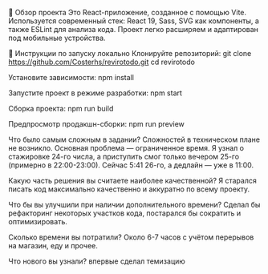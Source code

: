 📝 Обзор проекта
Это React-приложение, созданное с помощью Vite. Используется современный стек: React 19, Sass, SVG как компоненты, а также ESLint для анализа кода. Проект легко расширяем и адаптирован под мобильные устройства.

🚀 Инструкции по запуску локально
Клонируйте репозиторий:
git clone https://github.com/Costerhs/revirotodo.git
cd revirotodo

Установите зависимости:
npm install

Запустите проект в режиме разработки:
npm start

Сборка проекта:
npm run build

Предпросмотр продакшн-сборки:
npm run preview


Что было самым сложным в задании?
Сложностей в техническом плане не возникло. Основная проблема — ограниченное время. Я узнал о стажировке 24-го числа, а приступить смог только вечером 25-го (примерно в 22:00-23:00). Сейчас 5:41 26-го, а дедлайн — уже в 11:00.

Какую часть решения вы считаете наиболее качественной?
Я старался писать код максимально качественно и аккуратно по всему проекту.

Что бы вы улучшили при наличии дополнительного времени?
Сделал бы рефакторинг некоторых участков кода, постарался бы сократить и оптимизировать.

Сколько времени вы потратили?
Около 6-7 часов с учётом перерывов на магазин, еду и прочее.

Что нового вы узнали?
впервые сделал темизацию
